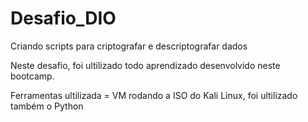 # Desafio_DIO
Criando scripts para criptografar e descriptografar dados 

Neste desafio, foi ultilizado todo aprendizado desenvolvido neste bootcamp.

Ferramentas ultilizada = VM rodando a ISO do Kali Linux, foi ultilizado também o Python

